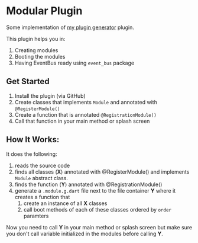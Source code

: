 # Modular Plugin

Some implementation of [my plugin generator](https://github.com/AhmedNourJamalElDin/my-plugin-generator) plugin.

This plugin helps you in:

1. Creating modules
2. Booting the modules
3. Having EventBus ready using `event_bus` package


## Get Started

1. Install the plugin (via GitHub)
2. Create classes that implements `Module` and annotated with `@RegisterModule()`
3. Create a function that is annotated `@RegistrationModule()`
4. Call that function in your main method or splash screen


## How It Works:

It does the following:

1. reads the source code 
2. finds all classes (**X**) annotated with @RegisterModule() and implements `Module` abstract class.
3. finds the function (**Y**) annotated with @RegistrationModule()
4. generate a `.module.g.dart` file next to the file container **Y** where it creates a function that
    1. create an instance of all **X** classes
    2. call boot methods of each of these classes ordered by `order` paramters

Now you need to call **Y** in your main method or splash screen but make sure you don't call variable initialized in the modules before calling **Y**.
